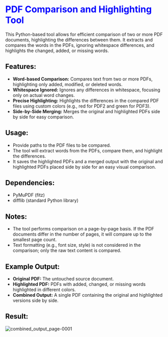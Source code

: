 <h1 style="color:blue; font-weight:bold;">PDF Comparison and Highlighting Tool</h1>

This Python-based tool allows for efficient comparison of two or more PDF documents, highlighting the differences between them.
It extracts and compares the words in the PDFs, ignoring whitespace differences, and highlights the changed, added, or missing words.

<h2 style="color:black; font-weight:bold;">Features:</h2>

- **Word-based Comparison:** Compares text from two or more PDFs, highlighting only added, modified, or deleted words.
- **Whitespace Ignored:** Ignores any differences in whitespace, focusing only on actual word changes.
- **Precise Highlighting:** Highlights the differences in the compared PDF files using custom colors (e.g., red for PDF2 and green for PDF3).
- **Side-by-Side Merging:** Merges the original and highlighted PDFs side by side for easy comparison.

<h2 style="color:black; font-weight:bold;">Usage:</h2>

- Provide paths to the PDF files to be compared.
- The tool will extract words from the PDFs, compare them, and highlight the differences.
- It saves the highlighted PDFs and a merged output with the original and highlighted PDFs placed side by side for an easy visual comparison.

<h2 style="color:black; font-weight:bold;">Dependencies:</h2>

- PyMuPDF (fitz)
- difflib (standard Python library)
  
<h2 style="color:black; font-weight:bold;">Notes:</h2>

- The tool performs comparison on a page-by-page basis. If the PDF documents differ in the number of pages, it will compare up to the smallest page count.
- Text formatting (e.g., font size, style) is not considered in the comparison; only the raw text content is compared.

<h2 style="color:black; font-weight:bold;">Example Output:</h2>

- **Original PDF:** The untouched source document.
- **Highlighted PDF:** PDFs with added, changed, or missing words highlighted in different colors.
- **Combined Output:** A single PDF containing the original and highlighted versions side by side.

<h2 style="color:black; font-weight:bold;">Result:</h2>

![combined_output_page-0001](https://github.com/user-attachments/assets/bb34330f-fbbf-465e-980e-95fddc5d2538)
